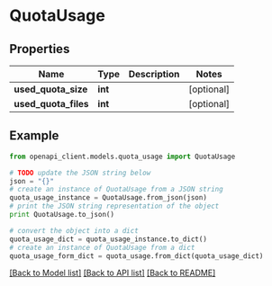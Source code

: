 # QuotaUsage


## Properties
Name | Type | Description | Notes
------------ | ------------- | ------------- | -------------
**used_quota_size** | **int** |  | [optional]
**used_quota_files** | **int** |  | [optional]

## Example

```python
from openapi_client.models.quota_usage import QuotaUsage

# TODO update the JSON string below
json = "{}"
# create an instance of QuotaUsage from a JSON string
quota_usage_instance = QuotaUsage.from_json(json)
# print the JSON string representation of the object
print QuotaUsage.to_json()

# convert the object into a dict
quota_usage_dict = quota_usage_instance.to_dict()
# create an instance of QuotaUsage from a dict
quota_usage_form_dict = quota_usage.from_dict(quota_usage_dict)
```
[[Back to Model list]](../README.md#documentation-for-models) [[Back to API list]](../README.md#documentation-for-api-endpoints) [[Back to README]](../README.md)
